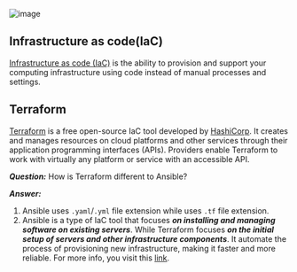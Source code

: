 ![image](https://cdn-images-1.medium.com/max/1000/0*GBjuWDTkm88OUdc5.png)

## Infrastructure as code(IaC)

[Infrastructure as code (IaC)](https://aws.amazon.com/what-is/iac/) is the ability to provision and support your computing infrastructure using code instead of manual processes and settings.

## Terraform

[Terraform](https://developer.hashicorp.com/terraform/intro) is a free open-source IaC tool developed by [HashiCorp](https://www.hashicorp.com/en). It creates and manages resources on cloud platforms and other services through their application programming interfaces (APIs). Providers enable Terraform to work with virtually any platform or service with an accessible API.
<br>

***Question:*** How is Terraform different to Ansible?
<br>

***Answer:***
1. Ansible uses ```.yaml```/```.yml``` file extension while uses ```.tf``` file extension.
2. Ansible is a type of IaC tool that focuses ***on installing and managing software on existing servers***. While Terraform focuses ***on the initial setup of servers and other infrastructure components***. It automate the process of provisioning new infrastructure, making it faster and more reliable. For more info, you visit this [link](https://codefresh.io/learn/infrastructure-as-code/4-types-of-iac-tools-and-10-tools-you-should-know/).





